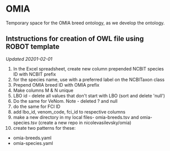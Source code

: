 # OMIA
Temporary space for the OMIA breed ontology, as we develop the ontology.

## Intstructions for creation of OWL file using ROBOT template

_Updated 20201-02-01_

1. In the Excel spreadsheet, create new column prepended NCBIT species ID with NCBIT prefix 
2. for the species name, use with a preferred label on the NCBITaxon class
3. Prepend OMIA breed ID with OMIA prefix
4. Make columns M & N unique
5. LBO id - delete all values that don't start with LBO (sort and delete 'null')
6. Do the same for VeNom. Note - deleted ? and null
7. do the same for FCI ID
8. add lbo_id, venom_code, fci_id to respective columns
9. make a new directory in my local files- omia-breeds.tsv and omia-species.tsv (create a new repo in nicolevasilevsky/omia) 
10. create two patterns for these:  
- omia-breeds.yaml
- omia-species.yaml


